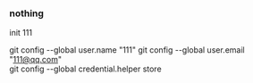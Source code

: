 ### nothing
init
111

git config --global user.name "111"
git config --global user.email "111@qq.com"  
git config --global credential.helper store  